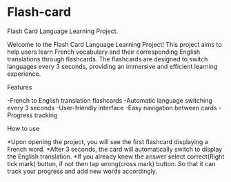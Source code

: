 # Flash-card
Flash Card Language Learning Project.

Welcome to the Flash Card Language Learning Project! This project aims to help users learn French vocabulary and their corresponding English translations through flashcards. The flashcards are designed to switch languages every 3 seconds, providing an immersive and efficient learning experience.

Features

-French to English translation flashcards
-Automatic language switching every 3 seconds
-User-friendly interface
-Easy navigation between cards
-Progress tracking

How to use

*Upon opening the project, you will see the first flashcard displaying a French word.
*After 3 seconds, the card will automatically switch to display the English translation.
*If you already knew the answer select correct(Right tick mark) button, if not then tap wrong(cross mark) button. So that it can track your progress and add new words accordingly.
